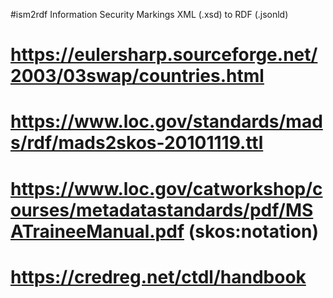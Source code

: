 #ism2rdf
Information Security Markings XML (.xsd) to RDF (.jsonld)

# https://eulersharp.sourceforge.net/2003/03swap/countries.html
# https://www.loc.gov/standards/mads/rdf/mads2skos-20101119.ttl
# https://www.loc.gov/catworkshop/courses/metadatastandards/pdf/MSATraineeManual.pdf (skos:notation)
# https://credreg.net/ctdl/handbook
